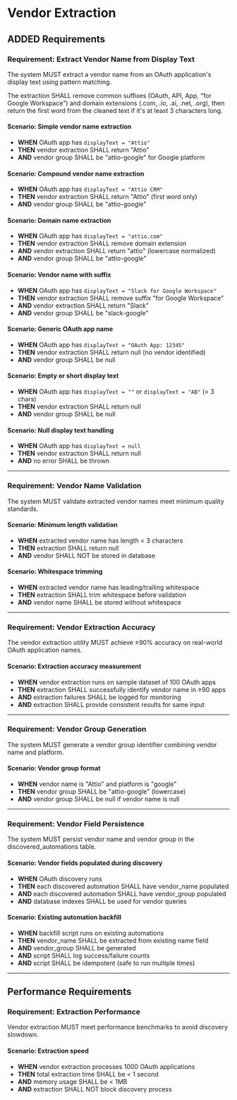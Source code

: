 # Vendor Extraction

## ADDED Requirements

### Requirement: Extract Vendor Name from Display Text
The system MUST extract a vendor name from an OAuth application's display text using pattern matching.

The extraction SHALL remove common suffixes (OAuth, API, App, "for Google Workspace") and domain extensions (.com, .io, .ai, .net, .org), then return the first word from the cleaned text if it's at least 3 characters long.

#### Scenario: Simple vendor name extraction
- **WHEN** OAuth app has `displayText = "Attio"`
- **THEN** vendor extraction SHALL return "Attio"
- **AND** vendor group SHALL be "attio-google" for Google platform

#### Scenario: Compound vendor name extraction
- **WHEN** OAuth app has `displayText = "Attio CRM"`
- **THEN** vendor extraction SHALL return "Attio" (first word only)
- **AND** vendor group SHALL be "attio-google"

#### Scenario: Domain name extraction
- **WHEN** OAuth app has `displayText = "attio.com"`
- **THEN** vendor extraction SHALL remove domain extension
- **AND** vendor extraction SHALL return "attio" (lowercase normalized)
- **AND** vendor group SHALL be "attio-google"

#### Scenario: Vendor name with suffix
- **WHEN** OAuth app has `displayText = "Slack for Google Workspace"`
- **THEN** vendor extraction SHALL remove suffix "for Google Workspace"
- **AND** vendor extraction SHALL return "Slack"
- **AND** vendor group SHALL be "slack-google"

#### Scenario: Generic OAuth app name
- **WHEN** OAuth app has `displayText = "OAuth App: 12345"`
- **THEN** vendor extraction SHALL return null (no vendor identified)
- **AND** vendor group SHALL be null

#### Scenario: Empty or short display text
- **WHEN** OAuth app has `displayText = ""` or `displayText = "AB"` (< 3 chars)
- **THEN** vendor extraction SHALL return null
- **AND** vendor group SHALL be null

#### Scenario: Null display text handling
- **WHEN** OAuth app has `displayText = null`
- **THEN** vendor extraction SHALL return null
- **AND** no error SHALL be thrown

---

### Requirement: Vendor Name Validation
The system MUST validate extracted vendor names meet minimum quality standards.

#### Scenario: Minimum length validation
- **WHEN** extracted vendor name has length < 3 characters
- **THEN** extraction SHALL return null
- **AND** vendor SHALL NOT be stored in database

#### Scenario: Whitespace trimming
- **WHEN** extracted vendor name has leading/trailing whitespace
- **THEN** extraction SHALL trim whitespace before validation
- **AND** vendor name SHALL be stored without whitespace

---

### Requirement: Vendor Extraction Accuracy
The vendor extraction utility MUST achieve ≥90% accuracy on real-world OAuth application names.

#### Scenario: Extraction accuracy measurement
- **WHEN** vendor extraction runs on sample dataset of 100 OAuth apps
- **THEN** extraction SHALL successfully identify vendor name in ≥90 apps
- **AND** extraction failures SHALL be logged for monitoring
- **AND** extraction SHALL provide consistent results for same input

---

### Requirement: Vendor Group Generation
The system MUST generate a vendor group identifier combining vendor name and platform.

#### Scenario: Vendor group format
- **WHEN** vendor name is "Attio" and platform is "google"
- **THEN** vendor group SHALL be "attio-google" (lowercase)
- **AND** vendor group SHALL be null if vendor name is null

---

### Requirement: Vendor Field Persistence
The system MUST persist vendor name and vendor group in the discovered_automations table.

#### Scenario: Vendor fields populated during discovery
- **WHEN** OAuth discovery runs
- **THEN** each discovered automation SHALL have vendor_name populated
- **AND** each discovered automation SHALL have vendor_group populated
- **AND** database indexes SHALL be used for vendor queries

#### Scenario: Existing automation backfill
- **WHEN** backfill script runs on existing automations
- **THEN** vendor_name SHALL be extracted from existing name field
- **AND** vendor_group SHALL be generated
- **AND** script SHALL log success/failure counts
- **AND** script SHALL be idempotent (safe to run multiple times)

---

## Performance Requirements

### Requirement: Extraction Performance
Vendor extraction MUST meet performance benchmarks to avoid discovery slowdown.

#### Scenario: Extraction speed
- **WHEN** vendor extraction processes 1000 OAuth applications
- **THEN** total extraction time SHALL be < 1 second
- **AND** memory usage SHALL be < 1MB
- **AND** extraction SHALL NOT block discovery process
